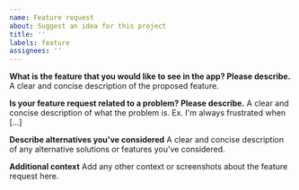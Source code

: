 ```yaml
---
name: Feature request
about: Suggest an idea for this project
title: ''
labels: feature
assignees: ''
---
```


**What is the feature that you would like to see in the app? Please describe.**
A clear and concise description of the proposed feature.

**Is your feature request related to a problem? Please describe.**
A clear and concise description of what the problem is. Ex. I'm always frustrated when [...]

**Describe alternatives you've considered**
A clear and concise description of any alternative solutions or features you've considered.

**Additional context**
Add any other context or screenshots about the feature request here.
